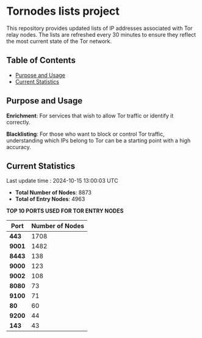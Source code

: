 # Tornodes lists project

This repository provides updated lists of IP addresses associated with Tor relay nodes. The lists are refreshed every 30 minutes to ensure they reflect the most current state of the Tor network.

## Table of Contents

- [Purpose and Usage](#purpose-and-usage)
- [Current Statistics](#current-statistics)


## Purpose and Usage

**Enrichment**: For services that wish to allow Tor traffic or identify it correctly.

**Blacklisting**: For those who want to block or control Tor traffic, understanding which IPs belong to Tor can be a starting point with a high accuracy.

## Current Statistics

Last update time : 2024-10-15 13:00:03 UTC

- **Total Number of Nodes**: 8873
- **Total of Entry Nodes**: 4963

**TOP 10 PORTS USED FOR TOR ENTRY NODES**

| **Port** | **Number of Nodes** |
|------|-----------------|
| **443**   | 1708  |
| **9001**   | 1482  |
| **8443**   | 138  |
| **9000**   | 123  |
| **9002**   | 108  |
| **8080**   | 73  |
| **9100**   | 71  |
| **80**   | 60  |
| **9200**   | 44  |
| **143**   | 43  |

